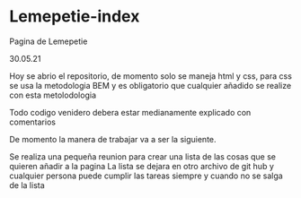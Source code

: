 # Lemepetie-index
Pagina de Lemepetie

30.05.21

Hoy se abrio el repositorio, de momento solo se maneja html y css, para css se usa
la metodologia BEM y es obligatorio que cualquier añadido se realize con esta metolodologia

Todo codigo venidero debera estar medianamente explicado con comentarios

De momento la manera de trabajar va a ser la siguiente.

Se realiza una pequeña reunion para crear una lista de las cosas que se quieren añadir a la pagina
La lista se dejara en otro archivo de git hub y cualquier persona puede cumplir las tareas siempre y cuando no se salga de la lista




